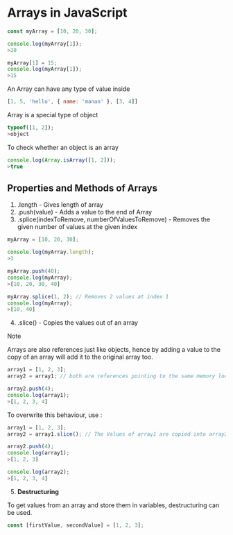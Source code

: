# Arrays in JavaScript

```javascript
const myArray = [10, 20, 30];

console.log(myArray[1]);
>20

myArray[1] = 15; 
console.log(myArray[1]);
>15
```

An Array can have any type of value inside
```javascript
[1, 5, 'hello', { name: 'manan' }, [3, 4]]
```

Array is a special type of object
```javascript
typeof([1, 2]);
>object
```

To check whether an object is an array
```javascript
console.log(Array.isArray([1, 2]));
>true
```

## Properties and Methods of Arrays

1. .length - Gives length of array
2. .push(value) - Adds a value to the end of Array
3. .splice(indexToRemove, numberOfValuesToRemove) - Removes the given number of values at the given index

```javascript
myArray = [10, 20, 30];

console.log(myArray.length);
>3

myArray.push(40); 
console.log(myArray);
>[10, 20, 30, 40]

myArray.splice(1, 2); // Removes 2 values at index 1
console.log(myArray);
>[10, 40]
```

4. .slice() - Copies the values out of an array

>[!NOTE]
Arrays are also references just like objects, hence by adding a value to the copy of an array will add it to the original array too.  

```js
array1 = [1, 2, 3];
array2 = array1; // both are references pointing to the same memory location

array2.push(4);
console.log(array1);
>[1, 2, 3, 4]
```

To overwrite this behaviour, use :
```js
array1 = [1, 2, 3];
array2 = array1.slice(); // The Values of array1 are copied into array2, both are independent arrays

array2.push(4);
console.log(array1);
>[1, 2, 3]

console.log(array2);
>[1, 2, 3, 4]
```

5. **Destructuring**

To get values from an array and store them in variables, destructuring can be used.

```js
const [firstValue, secondValue] = [1, 2, 3];
```